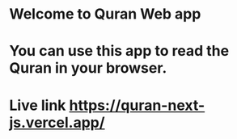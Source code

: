 # Welcome to Quran Web app

# You can use this app to read the Quran in your browser.

# Live link <a href="https://quran-next-js.vercel.app/"> https://quran-next-js.vercel.app/ </a>
